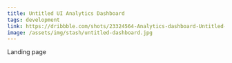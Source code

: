 ```yaml
---
title: Untitled UI Analytics Dashboard
tags: development
link: https://dribbble.com/shots/23324564-Analytics-dashboard-Untitled-UI
image: /assets/img/stash/untitled-dashboard.jpg
---
```

Landing page